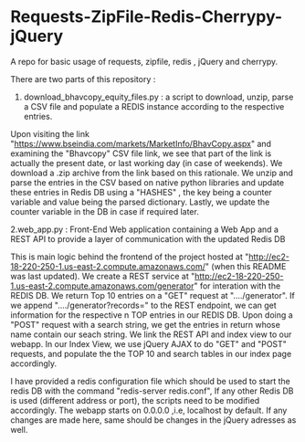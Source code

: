 # Requests-ZipFile-Redis-Cherrypy-jQuery
A repo for basic usage of requests, zipfile, redis , jQuery and cherrypy.

There are two parts of this repository : 

1. download_bhavcopy_equity_files.py : a script to download, unzip, parse a CSV file and populate a REDIS instance according to the respective entries. 

Upon visiting the link "https://www.bseindia.com/markets/MarketInfo/BhavCopy.aspx" and examining the "Bhavcopy" CSV file link, we see that part of the link is actually the present date, or last working day (in case of weekends). We download a .zip archive from the link based on this rationale. We unzip and parse the entries in the CSV based on native python libraries and update these entries in Redis DB using a "HASHES" , the key being a counter variable and value being the parsed dictionary. Lastly, we update the counter variable in the DB in case if required later.

2.web_app.py : Front-End Web application containing a Web App and a REST API to provide a layer of communication with the updated Redis DB

This is main logic behind the frontend of the project hosted at "http://ec2-18-220-250-1.us-east-2.compute.amazonaws.com/" (when this README was last updated). We create a REST service at "http://ec2-18-220-250-1.us-east-2.compute.amazonaws.com/generator" for interation with the REDIS DB. We return Top 10 entries on a "GET" request at "..../generator". If we append "..../generator?records=<some number n>" to the REST endpoint, we can get information for the respective n TOP entries in our REDIS DB. Upon doing a "POST" request with a search string, we get the entries in return whose name contain our seach string. We link the REST API and index view to our webapp. In our Index View, we use jQuery AJAX to do "GET" and "POST" requests, and populate the the TOP 10 and search tables in our index page accordingly.
  
I have provided a redis configuration file which should be used to start the redis DB with the command "redis-server redis.conf", If any other Redis DB is used (different address or port), the scripts need to be modified accordingly. The webapp starts on 0.0.0.0 ,i.e, localhost by default. If any changes are made here, same should be changes in the jQuery adresses as well.

